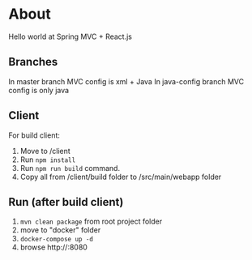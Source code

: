 # About
Hello world at Spring MVC + React.js

## Branches
In master branch MVC config is xml + Java
In java-config branch MVC config is only java

## Client
For build client: 
1. Move to /client
2. Run `npm install`
2. Run `npm run build` command.
3. Copy all from /client/build folder to /src/main/webapp folder

## Run (after build client)
1. `mvn clean package` from root project folder
2. move to "docker" folder
3. `docker-compose up -d`
4. browse http://<docker-ip>:8080